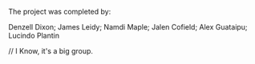 The project was completed by:

Denzell Dixon;
James Leidy;
Namdi Maple;
Jalen Cofield;
Alex Guataipu;
Lucindo Plantin

// I Know, it's a big group.